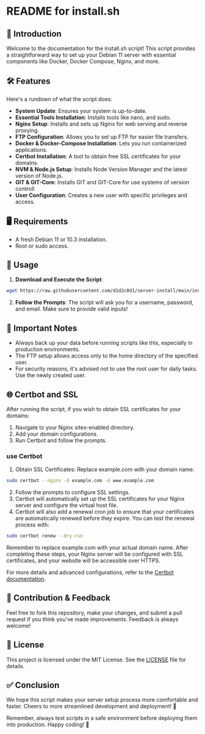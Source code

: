 # README for install.sh

## 🚀 Introduction

Welcome to the documentation for the install.sh script! This script provides a straightforward way to set up your Debian 11 server with essential components like Docker, Docker Compose, Nginx, and more.

## 🛠 Features

Here's a rundown of what the script does:

- **System Update**: Ensures your system is up-to-date.
- **Essential Tools Installation**: Installs tools like nano, and sudo.
- **Nginx Setup**: Installs and sets up Nginx for web serving and reverse proxying.
- **FTP Configuration**: Allows you to set up FTP for easier file transfers.
- **Docker & Docker-Compose Installation**: Lets you run containerized applications.
- **Certbot Installation**: A tool to obtain free SSL certificates for your domains.
- **NVM & Node.js Setup**: Installs Node Version Manager and the latest version of Node.js.
- **GIT & GIT-Core**: Installs GIT and GIT-Core for use systems of version controll
- **User Configuration**: Creates a new user with specific privileges and access.

## 🖥 Requirements

- A fresh Debian 11 or 10.3 installation.
- Root or sudo access.

## 📖 Usage

1. **Download and Execute the Script**:
```bash
wget https://raw.githubusercontent.com/d1d2c0d1/server-install/main/install.sh && chmod +x install.sh && ./install.sh
```

2. **Follow the Prompts**: The script will ask you for a username, password, and email. Make sure to provide valid inputs!

## 🚧 Important Notes

- Always back up your data before running scripts like this, especially in production environments.
- The FTP setup allows access only to the home directory of the specified user.
- For security reasons, it's advised not to use the root user for daily tasks. Use the newly created user.

## 🌐 Certbot and SSL

After running the script, if you wish to obtain SSL certificates for your domains:

1. Navigate to your Nginx sites-enabled directory.
2. Add your domain configurations.
3. Run Certbot and follow the prompts.

### use Certbot

1. Obtain SSL Certificates:
Replace example.com with your domain name.
```bash
sudo certbot --nginx -d example.com -d www.example.com
```

2. Follow the prompts to configure SSL settings.
3. Certbot will automatically set up the SSL certificates for your Nginx server and configure the virtual host file.
4. Certbot will also add a renewal cron job to ensure that your certificates are automatically renewed before they expire. You can test the renewal process with:
```bash
sudo certbot renew --dry-run
```

Remember to replace example.com with your actual domain name. After completing these steps, your Nginx server will be configured with SSL certificates, and your website will be accessible over HTTPS.

For more details and advanced configurations, refer to the [Certbot documentation](https://certbot.eff.org/docs/).

## 📝 Contribution & Feedback

Feel free to fork this repository, make your changes, and submit a pull request if you think you've made improvements. Feedback is always welcome!

## 📜 License

This project is licensed under the MIT License. See the [LICENSE](LICENSE) file for details.

## ✅ Conclusion

We hope this script makes your server setup process more comfortable and faster. Cheers to more streamlined development and deployment! 🥂

Remember, always test scripts in a safe environment before deploying them into production. Happy coding! 🎉